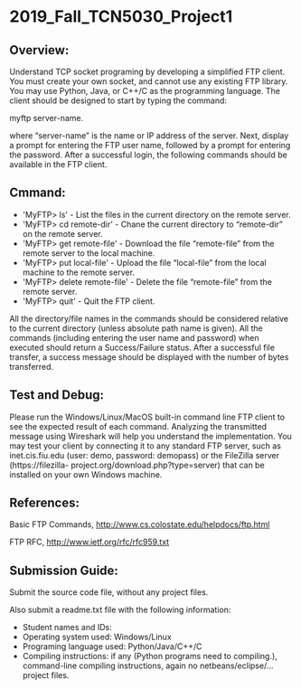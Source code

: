 # 2019_Fall_TCN5030_Project1
## Overview:
Understand TCP socket programing by developing a simplified FTP client. You must create your own socket, and cannot use any existing FTP library. You may use Python, Java, or C++/C as the programming language.
The client should be designed to start by typing the command:

myftp server-name.

where “server-name” is the name or IP address of the server. Next, display a prompt for entering the FTP user name, followed by a prompt for entering the password.
After a successful login, the following commands should be available in the FTP client.

## Cmmand:

 - 'MyFTP> ls' - List the files in the current directory on the remote server.
 - 'MyFTP> cd remote-dir' - Chane the current directory to “remote-dir” on the remote server.
 - 'MyFTP> get remote-file' - Download the file “remote-file” from the remote server to the local machine.
 - 'MyFTP> put local-file' - Upload the file “local-file” from the local machine to the remote server.
 - 'MyFTP> delete remote-file' - Delete the file “remote-file” from the remote server.
 - 'MyFTP> quit' - Quit the FTP client.
 
 All the directory/file names in the commands should be considered relative to the current directory 
 (unless absolute path name is given). All the commands (including entering the user name and password) 
 when executed should return a Success/Failure status. After a successful file transfer, a success message should be displayed 
 with the number of bytes transferred.
 
## Test and Debug:
Please run the Windows/Linux/MacOS built-in command line FTP client to see the expected result of each command. Analyzing the transmitted message using Wireshark will help you understand the implementation.
You may test your client by connecting it to any standard FTP server, such as inet.cis.fiu.edu (user: demo, password: demopass) or the FileZilla server (https://filezilla-
project.org/download.php?type=server) that can be installed on your own Windows machine.

## References:
Basic FTP Commands, http://www.cs.colostate.edu/helpdocs/ftp.html

FTP RFC, http://www.ietf.org/rfc/rfc959.txt

## Submission Guide:
Submit the source code file, without any project files.

Also submit a readme.txt file with the following information:

- Student names and IDs:
- Operating system used: Windows/Linux
- Programing language used: Python/Java/C++/C
- Compiling instructions: if any (Python programs need to compiling.), command-line compiling instructions, again no netbeans/eclipse/… project files.
